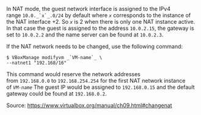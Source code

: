 In NAT mode, the guest network interface is assigned to the IPv4 range ``10.0._`x`_.0/24`` by default where _`x`_ corresponds to the instance of the NAT interface +2. So _`x`_ is 2 when there is only one NAT instance active. In that case the guest is assigned to the address `10.0.2.15`, the gateway is set to `10.0.2.2` and the name server can be found at `10.0.2.3`.

If the NAT network needs to be changed, use the following command:
```
$ VBoxManage modifyvm _`VM-name`_ \
--natnet1 "192.168/16"
```
This command would reserve the network addresses from `192.168.0.0` to `192.168.254.254` for the first NAT network instance of _`VM-name`_ The guest IP would be assigned to `192.168.0.15` and the default gateway could be found at `192.168.0.2`.

Source: https://www.virtualbox.org/manual/ch09.html#changenat
